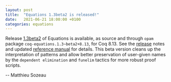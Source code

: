 ```yaml
---
layout: post
title:  "Equations 1.3beta2 is released!"
date:   2021-06-21 18:00:00 +0100
categories: equations
---
```


Release [1.3beta2][release] of Equations is available, as source and through `opam` package `coq-equations.1.3~beta2+8.13`, 
for Coq 8.13. See the [release][release] notes and updated [reference manual][refman] for details.
This beta version cleans up the interpretation of patterns and allow better preservation of user-given names
by the `dependent elimination` and `funelim` tactics for more robust proof scripts.

[release]: https://github.com/mattam82/Coq-Equations/releases/tag/v1.3-8.13beta2
[refman]: https://github.com/mattam82/Coq-Equations/raw/master/doc/equations.pdf
-- Matthieu Sozeau
